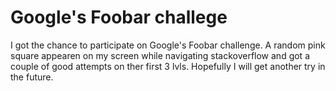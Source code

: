 # Google's Foobar challege

I got the chance to participate on Google's Foobar challenge. A random pink square appearen on my screen while navigating stackoverflow and got a couple of good attempts on ther first 3 lvls. Hopefully I will get another try in the future.
